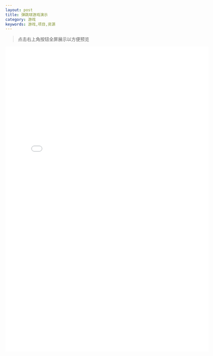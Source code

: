 ```yaml
---
layout: post
title: 弹跳球游戏演示
category: 游戏
keywords: 游戏,项目,资源
---
```


> 点击右上角按钮全屏展示以方便预览

<iframe src="/assets/games/ball-game/index.html" width="640" height="960" frameborder="0" scrolling="no"></iframe>
